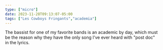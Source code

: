 ```yaml
---
type: ["micro"]
date: 2023-11-28T09:13:07-05:00
tags: ["Les Cowboys Fringants","academia"]
---
```

The bassist for one of my favorite bands is an academic by day, which must be the reason why they have the only song I've ever heard with "post doc" in the lyrics.
